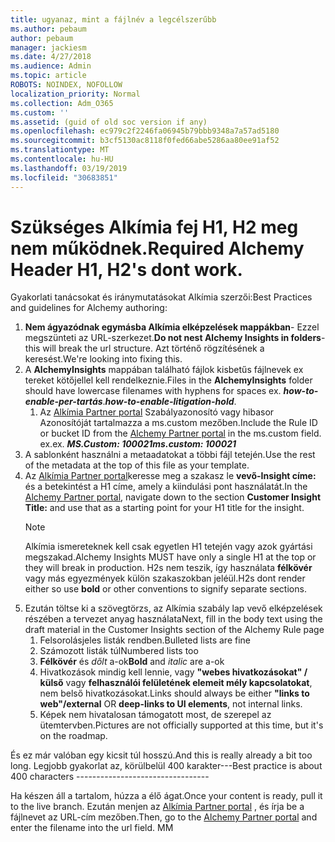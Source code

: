 ```yaml
---
title: ugyanaz, mint a fájlnév a legcélszerűbb
ms.author: pebaum
author: pebaum
manager: jackiesm
ms.date: 4/27/2018
ms.audience: Admin
ms.topic: article
ROBOTS: NOINDEX, NOFOLLOW
localization_priority: Normal
ms.collection: Adm_O365
ms.custom: ''
ms.assetid: (guid of old soc version if any)
ms.openlocfilehash: ec979c2f2246fa06945b79bbb9348a7a57ad5180
ms.sourcegitcommit: b3cf5130ac8118f0fed66abe5286aa80ee91af52
ms.translationtype: MT
ms.contentlocale: hu-HU
ms.lasthandoff: 03/19/2019
ms.locfileid: "30683851"
---
```

# <a name="required-alchemy-header-h1-h2s-dont-work"></a><span data-ttu-id="f90a0-102">Szükséges Alkímia fej H1, H2 meg nem működnek.</span><span class="sxs-lookup"><span data-stu-id="f90a0-102">Required Alchemy Header H1, H2's dont work.</span></span>
<span data-ttu-id="f90a0-103">Gyakorlati tanácsokat és iránymutatásokat Alkímia szerzői:</span><span class="sxs-lookup"><span data-stu-id="f90a0-103">Best Practices and guidelines for Alchemy authoring:</span></span>

1. <span data-ttu-id="f90a0-104">**Nem ágyazódnak egymásba Alkímia elképzelések mappákban**- Ezzel megszünteti az URL-szerkezet.</span><span class="sxs-lookup"><span data-stu-id="f90a0-104">**Do not nest Alchemy Insights in folders**- this will break the url structure.</span></span> <span data-ttu-id="f90a0-105">Azt történő rögzítésének a keresést.</span><span class="sxs-lookup"><span data-stu-id="f90a0-105">We're looking into fixing this.</span></span>
1. <span data-ttu-id="f90a0-106">A **AlchemyInsights** mappában található fájlok kisbetűs fájlnevek ex tereket kötőjellel kell rendelkeznie.</span><span class="sxs-lookup"><span data-stu-id="f90a0-106">Files in the **AlchemyInsights** folder should have lowercase filenames with hyphens for spaces ex.</span></span> <span data-ttu-id="f90a0-107">***how-to-enable-per-tartás***.</span><span class="sxs-lookup"><span data-stu-id="f90a0-107">***how-to-enable-litigation-hold***.</span></span>
    1. <span data-ttu-id="f90a0-108">Az [Alkímia Partner portal](https://alchemyportal.azurewebsites.net) Szabályazonosító vagy hibasor Azonosítóját tartalmazza a ms.custom mezőben.</span><span class="sxs-lookup"><span data-stu-id="f90a0-108">Include the Rule ID or bucket ID from the [Alchemy Partner portal](https://alchemyportal.azurewebsites.net) in the ms.custom field.</span></span> <span data-ttu-id="f90a0-109">ex.</span><span class="sxs-lookup"><span data-stu-id="f90a0-109">ex.</span></span> <span data-ttu-id="f90a0-110">***MS.Custom: 100021***</span><span class="sxs-lookup"><span data-stu-id="f90a0-110">***ms.custom: 100021***</span></span>
1. <span data-ttu-id="f90a0-111">A sablonként használni a metaadatokat a többi fájl tetején.</span><span class="sxs-lookup"><span data-stu-id="f90a0-111">Use the rest of the metadata at the top of this file as your template.</span></span>
1. <span data-ttu-id="f90a0-112">Az [Alkímia Partner portal](https://alchemyportal.azurewebsites.net)keresse meg a szakasz le **vevő-Insight címe:** és a betekintést a H1 címe, amely a kiindulási pont használatát.</span><span class="sxs-lookup"><span data-stu-id="f90a0-112">In the [Alchemy Partner portal](https://alchemyportal.azurewebsites.net), navigate down to the section **Customer Insight Title:** and use that as a starting point for your H1 title for the insight.</span></span> 
    > [!NOTE]
    > <span data-ttu-id="f90a0-113">Alkímia ismereteknek kell csak egyetlen H1 tetején vagy azok gyártási megszakad.</span><span class="sxs-lookup"><span data-stu-id="f90a0-113">Alchemy Insights MUST have only a single H1 at the top or they will break in production.</span></span> <span data-ttu-id="f90a0-114">H2s nem teszik, így használata **félkövér** vagy más egyezmények külön szakaszokban jeléül.</span><span class="sxs-lookup"><span data-stu-id="f90a0-114">H2s dont render either so use **bold** or other conventions to signify separate sections.</span></span>
1. <span data-ttu-id="f90a0-115">Ezután töltse ki a szövegtörzs, az Alkímia szabály lap vevő elképzelések részében a tervezet anyag használata</span><span class="sxs-lookup"><span data-stu-id="f90a0-115">Next, fill in the body text using the draft material in the Customer Insights section of the Alchemy Rule page</span></span>
    1. <span data-ttu-id="f90a0-116">Felsorolásjeles listák rendben.</span><span class="sxs-lookup"><span data-stu-id="f90a0-116">Bulleted lists are fine</span></span>
    1. <span data-ttu-id="f90a0-117">Számozott listák túl</span><span class="sxs-lookup"><span data-stu-id="f90a0-117">Numbered lists too</span></span>
    1. <span data-ttu-id="f90a0-118">**Félkövér** és *dőlt* a-ok</span><span class="sxs-lookup"><span data-stu-id="f90a0-118">**Bold** and *italic* are a-ok</span></span>
    1. <span data-ttu-id="f90a0-119">Hivatkozások mindig kell lennie, vagy **"webes hivatkozásokat" / külső** vagy **felhasználói felületének elemeit mély kapcsolatokat**, nem belső hivatkozásokat.</span><span class="sxs-lookup"><span data-stu-id="f90a0-119">Links should always be either **"links to web"/external** OR **deep-links to UI elements**, not internal links.</span></span>
    1. <span data-ttu-id="f90a0-120">Képek nem hivatalosan támogatott most, de szerepel az ütemtervben.</span><span class="sxs-lookup"><span data-stu-id="f90a0-120">Pictures are not officially supported at this time, but it's on the roadmap.</span></span>

<span data-ttu-id="f90a0-121">És ez már valóban egy kicsit túl hosszú.</span><span class="sxs-lookup"><span data-stu-id="f90a0-121">And this is really already a bit too long.</span></span> <span data-ttu-id="f90a0-122">Legjobb gyakorlat az, körülbelül 400 karakter---</span><span class="sxs-lookup"><span data-stu-id="f90a0-122">Best practice is about 400 characters ---------------------------------</span></span>

<span data-ttu-id="f90a0-123">Ha készen áll a tartalom, húzza a élő ágat.</span><span class="sxs-lookup"><span data-stu-id="f90a0-123">Once your content is ready, pull it to the live branch.</span></span> <span data-ttu-id="f90a0-124">Ezután menjen az [Alkímia Partner portal](https://alchemyportal.azurewebsites.net) , és írja be a fájlnevet az URL-cím mezőben.</span><span class="sxs-lookup"><span data-stu-id="f90a0-124">Then, go to the [Alchemy Partner portal](https://alchemyportal.azurewebsites.net) and enter the filename into the url field.</span></span> <span data-ttu-id="f90a0-125">M</span><span class="sxs-lookup"><span data-stu-id="f90a0-125">M</span></span>
